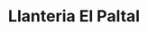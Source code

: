 ---
title: "Llanteria El Paltal"
url: /cobija/llanteria-el-paltal/
shop: reparación de automóviles
---